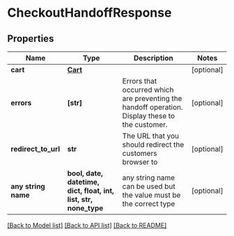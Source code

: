 # CheckoutHandoffResponse


## Properties
Name | Type | Description | Notes
------------ | ------------- | ------------- | -------------
**cart** | [**Cart**](Cart.md) |  | [optional] 
**errors** | **[str]** | Errors that occurred which are preventing the handoff operation.  Display these to the customer. | [optional] 
**redirect_to_url** | **str** | The URL that you should redirect the customers browser to | [optional] 
**any string name** | **bool, date, datetime, dict, float, int, list, str, none_type** | any string name can be used but the value must be the correct type | [optional]

[[Back to Model list]](../README.md#documentation-for-models) [[Back to API list]](../README.md#documentation-for-api-endpoints) [[Back to README]](../README.md)


